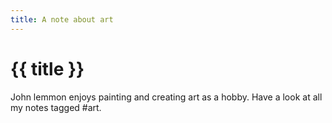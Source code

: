 ```yaml
---
title: A note about art
---
```

# {{ title }}
John lemmon enjoys painting and creating art as a hobby. Have a look at all my notes tagged #art.